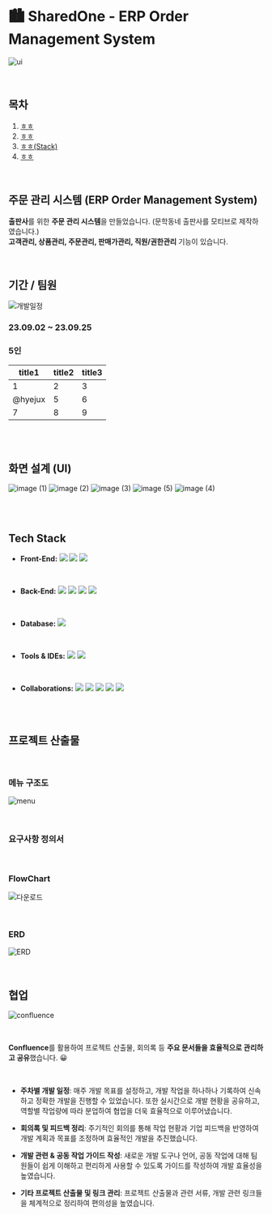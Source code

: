 
#  🏙 SharedOne - ERP Order Management System 
![ui](https://github.com/user-attachments/assets/daddd8f1-5f5c-45f7-a66e-52ff1d9d7236)


<br>

## 목차

1. [ㅎㅎ](#--주문-관리-시스템-erp-order-management-system)
2. [ㅎㅎ](#-ui)   
3. [ㅎㅎ(Stack)](#-stack)   
4. [ㅎㅎ](#-메뉴-구조도)   



<br>

## 주문 관리 시스템 (ERP Order Management System)

**출판사**를 위한 **주문 관리 시스템**을 만들었습니다. (문학동네 출판사를 모티브로 제작하였습니다.)
<br>
**고객관리, 상품관리, 주문관리, 판매가관리, 직원/권한관리** 기능이 있습니다.

</br>



## 기간 / 팀원
![개발일정](https://github.com/user-attachments/assets/2d57efae-403f-4bd8-ab96-b1266e1d5ed3)
### 23.09.02 ~ 23.09.25 

### 5인 



| title1 | title2 | title3 |
| --- | --- | --- |
| 1 | 2 | 3 |
| @hyejux | 5 | 6 |
| 7 | 8 | 9 |





<br>




</br>




## 화면 설계 (UI)

![image (1)](https://github.com/user-attachments/assets/443f151b-5183-479c-9ce0-2d3e82c6decc) 
![image (2)](https://github.com/user-attachments/assets/a34429d9-eb87-477d-934e-d01d072450b3)
![image (3)](https://github.com/user-attachments/assets/9442be25-b55b-4895-b689-5ea0c7c9ffc6)
![image (5)](https://github.com/user-attachments/assets/869bded6-84ab-4c5d-b33d-ffac404f9b04)
![image (4)](https://github.com/user-attachments/assets/16e23c52-b0a3-471b-acc4-7da0111d6527)

<br>
<br>


##  Tech Stack

- **Front-End:** 
<img src="https://img.shields.io/badge/CSS3-1572B6?style=for-the-badge&logo=css3&logoColor=white"> <img src="https://img.shields.io/badge/HTML5-E34F26?style=for-the-badge&logo=html5&logoColor=white"> <img src="https://img.shields.io/badge/React-20232A?style=for-the-badge&logo=react&logoColor=61DAFB">
<br>   

- **Back-End:** <img src="https://img.shields.io/badge/Java-ED8B00?style=for-the-badge&logo=openjdk&logoColor=white"> <img src="https://img.shields.io/badge/Spring-6DB33F?style=for-the-badge&logo=spring&logoColor=white"> <img src="https://img.shields.io/badge/Spring_Security-6DB33F?style=for-the-badge&logo=Spring-Security&logoColor=white"> <img src="https://img.shields.io/badge/Amazon_AWS-232F3E?style=for-the-badge&logo=amazon-aws&logoColor=white">
<br>   

- **Database:** <img src="https://img.shields.io/badge/PostgreSQL-316192?style=for-the-badge&logo=postgresql&logoColor=white">

<br>   

- **Tools & IDEs:** 
<img src="https://img.shields.io/badge/IntelliJ_IDEA-000000.svg?style=for-the-badge&logo=intellij-idea&logoColor=white"> <img src="https://img.shields.io/badge/Visual_Studio_Code-0078D4?style=for-the-badge&logo=visual%20studio%20code&logoColor=white">

<br>   

- **Collaborations:** 
<img src="https://img.shields.io/badge/GIT-E44C30?style=for-the-badge&logo=git&logoColor=white
"> <img src="https://img.shields.io/badge/GitHub-100000?style=for-the-badge&logo=github&logoColor=white"> <img src="https://img.shields.io/badge/Figma-F24E1E?style=for-the-badge&logo=figma&logoColor=white"> <img src="https://img.shields.io/badge/Jira-0052CC?style=for-the-badge&logo=Jira&logoColor=white"> <img src="https://img.shields.io/badge/confluence-%23172BF4.svg?style=for-the-badge&logo=confluence&logoColor=white">



</br>
<br>

##  프로젝트 산출물
<br>

###  메뉴 구조도

![menu](https://github.com/user-attachments/assets/7273bd12-fd7b-480d-bd19-d62e4b3437fd)

</br>

###  요구사항 정의서

</br>


###  FlowChart
![다운로드](https://github.com/user-attachments/assets/9d83eba7-9f56-4ae6-af8c-383d0fb8729a)

</br>

###  ERD
![ERD](https://github.com/user-attachments/assets/17e08c19-54dd-4869-b526-2370f26bde56)

</br>

##  협업 

![confluence](https://github.com/user-attachments/assets/6ada4aa5-f78a-4d7f-a8c9-96375798c5ea)

</br>

**Confluence**를 활용하여 프로젝트 산출물, 회의록 등 **주요 문서들을 효율적으로 관리하고 공유**했습니다. 😀

</br>

- **주차별 개발 일정**: 매주 개발 목표를 설정하고, 개발 작업을 하나하나 기록하여 신속하고 정확한 개발을 진행할 수 있었습니다. 또한 실시간으로 개발 현황을 공유하고, 역할별 작업량에 따라 분업하여 협업을 더욱 효율적으로 이루어냈습니다.

- **회의록 및 피드백 정리**: 주기적인 회의를 통해 작업 현황과 기업 피드백을 반영하여 개발 계획과 목표를 조정하며 효율적인 개발을 추진했습니다.

- **개발 관련 & 공동 작업 가이드 작성**: 새로운 개발 도구나 언어, 공동 작업에 대해 팀원들이 쉽게 이해하고 편리하게 사용할 수 있도록 가이드를 작성하여 개발 효율성을 높였습니다.

- **기타 프로젝트 산출물 및 링크 관리**: 프로젝트 산출물과 관련 서류, 개발 관련 링크들을 체계적으로 정리하여 편의성을 높였습니다.

